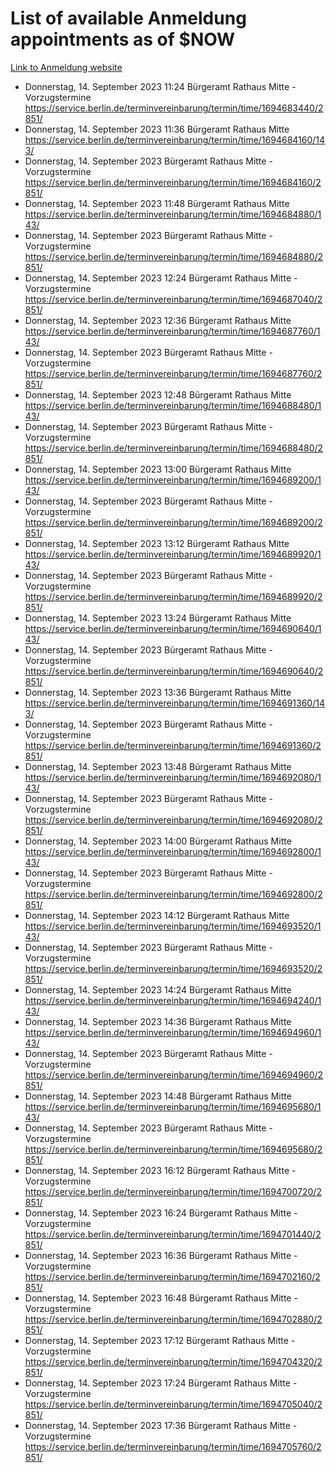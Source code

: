 # List of available Anmeldung appointments as of $NOW
[Link to Anmeldung website](https://service.berlin.de/terminvereinbarung/termin/tag.php?termin=1&anliegen[]=120686&dienstleisterlist=122210,122217,327316,122219,327312,122227,327314,122231,327346,122243,327348,122254,122252,329742,122260,329745,122262,329748,122271,327278,122273,327274,122277,327276,330436,122280,327294,122282,327290,122284,327292,122291,327270,122285,327266,122286,327264,122296,327268,150230,329760,122297,327286,122294,327284,122312,329763,122314,329775,122304,327330,122311,327334,122309,327332,317869,122281,327352,122279,329772,122283,122276,327324,122274,327326,122267,329766,122246,327318,122251,327320,122257,327322,122208,327298,122226,327300&herkunft=http%3A%2F%2Fservice.berlin.de%2Fdienstleistung%2F120686%2F)
- Donnerstag, 14. September 2023 11:24 Bürgeramt Rathaus Mitte - Vorzugstermine https://service.berlin.de/terminvereinbarung/termin/time/1694683440/2851/
- Donnerstag, 14. September 2023 11:36 Bürgeramt Rathaus Mitte https://service.berlin.de/terminvereinbarung/termin/time/1694684160/143/
- Donnerstag, 14. September 2023  Bürgeramt Rathaus Mitte - Vorzugstermine https://service.berlin.de/terminvereinbarung/termin/time/1694684160/2851/
- Donnerstag, 14. September 2023 11:48 Bürgeramt Rathaus Mitte https://service.berlin.de/terminvereinbarung/termin/time/1694684880/143/
- Donnerstag, 14. September 2023  Bürgeramt Rathaus Mitte - Vorzugstermine https://service.berlin.de/terminvereinbarung/termin/time/1694684880/2851/
- Donnerstag, 14. September 2023 12:24 Bürgeramt Rathaus Mitte - Vorzugstermine https://service.berlin.de/terminvereinbarung/termin/time/1694687040/2851/
- Donnerstag, 14. September 2023 12:36 Bürgeramt Rathaus Mitte https://service.berlin.de/terminvereinbarung/termin/time/1694687760/143/
- Donnerstag, 14. September 2023  Bürgeramt Rathaus Mitte - Vorzugstermine https://service.berlin.de/terminvereinbarung/termin/time/1694687760/2851/
- Donnerstag, 14. September 2023 12:48 Bürgeramt Rathaus Mitte https://service.berlin.de/terminvereinbarung/termin/time/1694688480/143/
- Donnerstag, 14. September 2023  Bürgeramt Rathaus Mitte - Vorzugstermine https://service.berlin.de/terminvereinbarung/termin/time/1694688480/2851/
- Donnerstag, 14. September 2023 13:00 Bürgeramt Rathaus Mitte https://service.berlin.de/terminvereinbarung/termin/time/1694689200/143/
- Donnerstag, 14. September 2023  Bürgeramt Rathaus Mitte - Vorzugstermine https://service.berlin.de/terminvereinbarung/termin/time/1694689200/2851/
- Donnerstag, 14. September 2023 13:12 Bürgeramt Rathaus Mitte https://service.berlin.de/terminvereinbarung/termin/time/1694689920/143/
- Donnerstag, 14. September 2023  Bürgeramt Rathaus Mitte - Vorzugstermine https://service.berlin.de/terminvereinbarung/termin/time/1694689920/2851/
- Donnerstag, 14. September 2023 13:24 Bürgeramt Rathaus Mitte https://service.berlin.de/terminvereinbarung/termin/time/1694690640/143/
- Donnerstag, 14. September 2023  Bürgeramt Rathaus Mitte - Vorzugstermine https://service.berlin.de/terminvereinbarung/termin/time/1694690640/2851/
- Donnerstag, 14. September 2023 13:36 Bürgeramt Rathaus Mitte https://service.berlin.de/terminvereinbarung/termin/time/1694691360/143/
- Donnerstag, 14. September 2023  Bürgeramt Rathaus Mitte - Vorzugstermine https://service.berlin.de/terminvereinbarung/termin/time/1694691360/2851/
- Donnerstag, 14. September 2023 13:48 Bürgeramt Rathaus Mitte https://service.berlin.de/terminvereinbarung/termin/time/1694692080/143/
- Donnerstag, 14. September 2023  Bürgeramt Rathaus Mitte - Vorzugstermine https://service.berlin.de/terminvereinbarung/termin/time/1694692080/2851/
- Donnerstag, 14. September 2023 14:00 Bürgeramt Rathaus Mitte https://service.berlin.de/terminvereinbarung/termin/time/1694692800/143/
- Donnerstag, 14. September 2023  Bürgeramt Rathaus Mitte - Vorzugstermine https://service.berlin.de/terminvereinbarung/termin/time/1694692800/2851/
- Donnerstag, 14. September 2023 14:12 Bürgeramt Rathaus Mitte https://service.berlin.de/terminvereinbarung/termin/time/1694693520/143/
- Donnerstag, 14. September 2023  Bürgeramt Rathaus Mitte - Vorzugstermine https://service.berlin.de/terminvereinbarung/termin/time/1694693520/2851/
- Donnerstag, 14. September 2023 14:24 Bürgeramt Rathaus Mitte https://service.berlin.de/terminvereinbarung/termin/time/1694694240/143/
- Donnerstag, 14. September 2023 14:36 Bürgeramt Rathaus Mitte https://service.berlin.de/terminvereinbarung/termin/time/1694694960/143/
- Donnerstag, 14. September 2023  Bürgeramt Rathaus Mitte - Vorzugstermine https://service.berlin.de/terminvereinbarung/termin/time/1694694960/2851/
- Donnerstag, 14. September 2023 14:48 Bürgeramt Rathaus Mitte https://service.berlin.de/terminvereinbarung/termin/time/1694695680/143/
- Donnerstag, 14. September 2023  Bürgeramt Rathaus Mitte - Vorzugstermine https://service.berlin.de/terminvereinbarung/termin/time/1694695680/2851/
- Donnerstag, 14. September 2023 16:12 Bürgeramt Rathaus Mitte - Vorzugstermine https://service.berlin.de/terminvereinbarung/termin/time/1694700720/2851/
- Donnerstag, 14. September 2023 16:24 Bürgeramt Rathaus Mitte - Vorzugstermine https://service.berlin.de/terminvereinbarung/termin/time/1694701440/2851/
- Donnerstag, 14. September 2023 16:36 Bürgeramt Rathaus Mitte - Vorzugstermine https://service.berlin.de/terminvereinbarung/termin/time/1694702160/2851/
- Donnerstag, 14. September 2023 16:48 Bürgeramt Rathaus Mitte - Vorzugstermine https://service.berlin.de/terminvereinbarung/termin/time/1694702880/2851/
- Donnerstag, 14. September 2023 17:12 Bürgeramt Rathaus Mitte - Vorzugstermine https://service.berlin.de/terminvereinbarung/termin/time/1694704320/2851/
- Donnerstag, 14. September 2023 17:24 Bürgeramt Rathaus Mitte - Vorzugstermine https://service.berlin.de/terminvereinbarung/termin/time/1694705040/2851/
- Donnerstag, 14. September 2023 17:36 Bürgeramt Rathaus Mitte - Vorzugstermine https://service.berlin.de/terminvereinbarung/termin/time/1694705760/2851/

